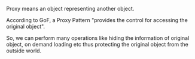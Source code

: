 Proxy means an object representing another object.

According to GoF, a Proxy Pattern "provides the control for accessing the original object".

So, we can perform many operations like hiding the information of original object, on demand loading etc thus protecting the original object from the outside world.
